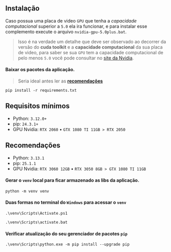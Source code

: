 ## Instalação

Caso possua uma placa de video `GPU` que tenha a *capacidade computacional* superior a `5.0` ela ira funcionar, e para instalar esse complemento execute o arquivo `nvidia-gpu-5.0plus.bat`.
> Isso é na verdade um detalhe que deve ser observado ao decorrer da versão do **cuda toolkit** e a **capacidade computacional** da sua placa de video, para saber se sua `GPU` tem a capacidade computacional de pelo menos `5.0` você pode consultar no [site da Nvidia](https://developer.nvidia.com/cuda-gpus).

#### Baixar os pacotes da aplicação. 
> Seria ideal antes ler as [**recomendações**](#recomendações)

```batch
pip install -r requirements.txt
```

## Requisitos mínimos

- Python: `3.12.0+`
- pip: `24.3.1+`
- GPU Nvidia: `RTX 2060` • `GTX 1080 TI 11GB > RTX 2050`

## Recomendações

- Python: `3.13.1`
- pip: `25.1.1`
- GPU Nvidia: `RTX 3060 12GB` • `RTX 3050 8GB > GTX 1080 TI 11GB`

#### Gerar o `venv` local para ficar armazenado as libs da aplicação.

```batch
python -m venv venv
```

#### Duas formas no terminal do `Windows` para acessar o `venv`

```batch
.\venv\Scripts\Activate.ps1

.\venv\Scripts\activate.bat
```

#### Verificar atualização do seu gerenciador de pacotes `pip`

```batch
.\venv\Scripts\python.exe -m pip install --upgrade pip
```
